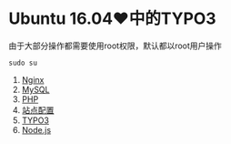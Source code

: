 # Ubuntu 16.04♥中的TYPO3

由于大部分操作都需要使用root权限，默认都以root用户操作

	sudo su

1. [Nginx](./Nginx.md)
2. [MySQL](./MySQL.md)
3. [PHP](./PHP.md)
4. [站点配置](./Site.md)
5. [TYPO3](./TYPO3.md)
6. [Node.js](./Node.js.md)